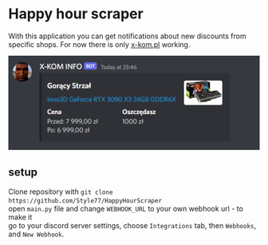 # Happy hour scraper
With this application you can get notifications about new discounts from specific shops.
For now there is only [x-kom.pl](https://www.x-kom.pl/goracy_strzal) working.

![img.png](img.png)

## setup
Clone repository with `git clone https://github.com/Style77/HappyHourScraper` \
open `main.py` file and change `WEBHOOK_URL` to your own webhook url - to make it \
go to your discord server settings, choose `Integrations` tab, then `Webhooks`, and `New Webhook`.

